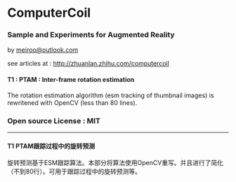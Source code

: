 # ComputerCoil
### Sample and Experiments for Augmented Reality
by meiroo@outlook.com

see articles at : http://zhuanlan.zhihu.com/computercoil



#### T1 : PTAM : Inter-frame rotation estimation 

The rotation estimation algorithm (esm tracking of thumbnail images) is rewritened with OpenCV (less than 80 lines). 


### Open source License : MIT

-------------------------

#### T1  PTAM跟踪过程中的旋转预测

旋转预测基于ESM跟踪算法。本部分将算法使用OpenCV重写。并且进行了简化（不到80行）。可用于跟踪过程中的旋转预测等。
